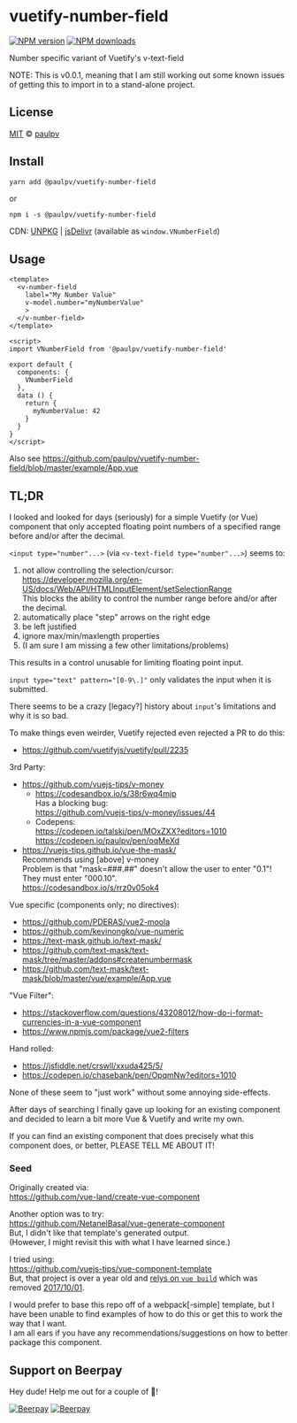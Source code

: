 # vuetify-number-field

[![NPM version](https://img.shields.io/npm/v/@paulpv/vuetify-number-field.svg?style=flat)](https://npmjs.com/package/@paulpv/vuetify-number-field) [![NPM downloads](https://img.shields.io/npm/dm/vuetify-number-field.svg?style=flat)](https://npmjs.com/package/vuetify-number-field)

Number specific variant of Vuetify's v-text-field

NOTE: This is v0.0.1, meaning that I am still working out some known issues of getting this to import in to a stand-alone project.

## License

[MIT](https://github.com/paulpv/vuetify-number-field/blob/master/LICENSE.md) &copy; [paulpv](https://github.com/paulpv/)

## Install

```bash
yarn add @paulpv/vuetify-number-field
```

or 

```
npm i -s @paulpv/vuetify-number-field
```

CDN: [UNPKG](https://unpkg.com/@paulpv/vuetify-number-field) | [jsDelivr](https://www.jsdelivr.com/package/npm/@paulpv/vuetify-number-field) (available as `window.VNumberField`)

## Usage

```vue
<template>
  <v-number-field
    label="My Number Value"
    v-model.number="myNumberValue"
    >
  </v-number-field>
</template>

<script>
import VNumberField from '@paulpv/vuetify-number-field'

export default {
  components: {
    VNumberField
  },
  data () {
    return {
      myNumberValue: 42
    }
  }
}
</script>
```

Also see https://github.com/paulpv/vuetify-number-field/blob/master/example/App.vue

## TL;DR

I looked and looked for days (seriously) for a simple Vuetify (or Vue) component that only accepted floating point numbers of a specified range before and/or after the decimal.

`<input type="number"...>` (via `<v-text-field type="number"...>`) seems to:

1) not allow controlling the selection/cursor:  
https://developer.mozilla.org/en-US/docs/Web/API/HTMLInputElement/setSelectionRange  
This blocks the ability to control the number range before and/or after the decimal.
2) automatically place "step" arrows on the right edge
3) be left justified
4) ignore max/min/maxlength properties
5) (I am sure I am missing a few other limitations/problems)

This results in a control unusable for limiting floating point input.

`input type="text" pattern="[0-9\.]"` only validates the input when it is submitted.

There seems to be a crazy [legacy?] history about `input`'s limitations and why it is so bad.

To make things even weirder, Vuetify rejected even rejected a PR to do this:
* https://github.com/vuetifyjs/vuetify/pull/2235

3rd Party:
* https://github.com/vuejs-tips/v-money
  * https://codesandbox.io/s/38r6wq4mjp  
    Has a blocking bug:  
    https://github.com/vuejs-tips/v-money/issues/44
  * Codepens:  
    https://codepen.io/talski/pen/MOxZXX?editors=1010  
    https://codepen.io/paulpv/pen/oqMeXd  
* https://vuejs-tips.github.io/vue-the-mask/  
  Recommends using [above] v-money  
  Problem is that "mask=###.##" doesn't allow the user to enter "0.1"! They must enter "000.10".  
  https://codesandbox.io/s/rrz0v05ok4  

Vue specific (components only; no directives):
* https://github.com/PDERAS/vue2-moola
* https://github.com/kevinongko/vue-numeric
* https://text-mask.github.io/text-mask/
* https://github.com/text-mask/text-mask/tree/master/addons#createnumbermask
* https://github.com/text-mask/text-mask/blob/master/vue/example/App.vue

"Vue Filter":
* https://stackoverflow.com/questions/43208012/how-do-i-format-currencies-in-a-vue-component
* https://www.npmjs.com/package/vue2-filters

Hand rolled:
* https://jsfiddle.net/crswll/xxuda425/5/
* https://codepen.io/chasebank/pen/OpqmNw?editors=1010

None of these seem to "just work" without some annoying side-effects.

After days of searching I finally gave up looking for an existing component and decided to learn a bit more Vue & Vuetify and write my own.

If you can find an existing component that does precisely what this component does, or better, PLEASE TELL ME ABOUT IT!

### Seed

Originally created via:  
https://github.com/vue-land/create-vue-component

Another option was to try:  
https://github.com/NetanelBasal/vue-generate-component  
But, I didn't like that template's generated output.  
(However, I might revisit this with what I have learned since.)

I tried using:  
https://github.com/vuejs-tips/vue-component-template  
But, that project is over a year old and [relys on `vue build`](https://github.com/vuejs-tips/vue-component-template/blob/master/template/package.json) which was removed [2017/10/01](https://github.com/vuejs/vue-cli/commit/ad2b1917b0986ac1c77c55ea91d3fe9ed8ad0388).

I would prefer to base this repo off of a webpack[-simple] template, but I have been unable to find examples of how to do this or get this to work the way that I want.  
I am all ears if you have any recommendations/suggestions on how to better package this component.

## Support on Beerpay
Hey dude! Help me out for a couple of :beers:!

[![Beerpay](https://beerpay.io/paulpv/vuetify-number-field/badge.svg?style=beer-square)](https://beerpay.io/paulpv/vuetify-number-field)  [![Beerpay](https://beerpay.io/paulpv/vuetify-number-field/make-wish.svg?style=flat-square)](https://beerpay.io/paulpv/vuetify-number-field?focus=wish)
